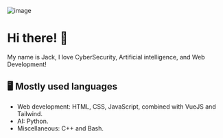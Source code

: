 ![image](https://github.com/JackHughes03/JackHughes03/assets/101028724/3b87875d-3313-495d-87bb-9bd15b760101)<h1>Hi there! 👋</h1>
<p>My name is Jack, I love CyberSecurity, Artificial intelligence, and Web Development!</p>

<h2>🖥️ Mostly used languages</h2>
<ul>
  <li>Web development: HTML, CSS, JavaScript, combined with VueJS and Tailwind.</li>
  <li>AI: Python.</li>
  <li>Miscellaneous: C++ and Bash.</li>
</ul>
